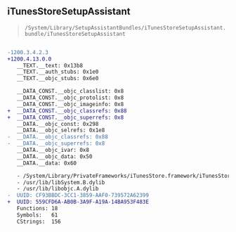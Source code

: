 ## iTunesStoreSetupAssistant

> `/System/Library/SetupAssistantBundles/iTunesStoreSetupAssistant.bundle/iTunesStoreSetupAssistant`

```diff

-1200.3.4.2.3
+1200.4.13.0.0
   __TEXT.__text: 0x13b8
   __TEXT.__auth_stubs: 0x1e0
   __TEXT.__objc_stubs: 0x6e0

   __DATA_CONST.__objc_classlist: 0x8
   __DATA_CONST.__objc_protolist: 0x8
   __DATA_CONST.__objc_imageinfo: 0x8
+  __DATA_CONST.__objc_classrefs: 0x88
+  __DATA_CONST.__objc_superrefs: 0x8
   __DATA.__objc_const: 0x298
   __DATA.__objc_selrefs: 0x1e8
-  __DATA.__objc_classrefs: 0x88
-  __DATA.__objc_superrefs: 0x8
   __DATA.__objc_ivar: 0x8
   __DATA.__objc_data: 0x50
   __DATA.__data: 0x60

   - /System/Library/PrivateFrameworks/iTunesStore.framework/iTunesStore
   - /usr/lib/libSystem.B.dylib
   - /usr/lib/libobjc.A.dylib
-  UUID: CF93BBDC-3CC1-3859-AAF0-739572A62399
+  UUID: 559CFD6A-AB0B-3A9F-A19A-14BA953F483E
   Functions: 18
   Symbols:   61
   CStrings:  156

```
